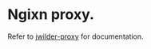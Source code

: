 # Ngixn proxy.
Refer to [jwilder-proxy](https://hub.docker.com/r/jwilder/nginx-proxy/) for documentation.

